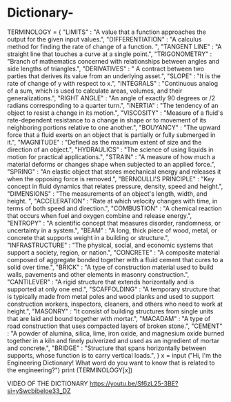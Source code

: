 # Dictionary-
TERMINOLOGY = {
  "LIMITS" : "A value that a function approaches the output for the given input values.",
  "DIFFERENTIATION" : "A calculus method for finding the rate of change of a function. ",
  "TANGENT LINE" : "A straight line that touches a curve at a single point.",
  "TRIGONOMETRY" : "Branch of mathematics concerned with relationships between angles and side lengths of triangles.",
  "DERIVATIVES" : " A contract between two parties that derives its value from an underlying asset.",
  "SLOPE" : "It is the rate of change of y with respect to x.",
  "INTEGRALS" : "Continuous analog of a sum, which is used to calculate areas, volumes, and their generalizations.",
  "RIGHT ANGLE" : "An angle of exactly 90 degrees or ⁠/2⁠ radians corresponding to a quarter turn.",
  "INERTIA" : "The tendency of an object to resist a change in its motion.",
  "VISCOSITY" : "Measure of a fluid's rate-dependent resistance to a change in shape or to movement of its neighboring portions relative to one another.",
  "BOUYANCY" : "The upward force that a fluid exerts on an object that is partially or fully submerged in it.",
  "MAGNITUDE" : "Defined as the maximum extent of size and the direction of an object.",
  "HYDRAULICS" : "The science of using liquids in motion for practical applications.",
  "STRAIN" : "A measure of how much a material deforms or changes shape when subjected to an applied force.",
  "SPRING" : "An elastic object that stores mechanical energy and releases it when the opposing force is removed.",
  "BERNOULLI'S PRINCIPLE" : "Key concept in fluid dynamics that relates pressure, density, speed and height.",
  "DIMENSIONS" : "The measurements of an object's length, width, and height. ",
  "ACCELERATION" : "Rate at which velocity changes with time, in terms of both speed and direction.",
  "COMBUSTION" : "A chemical reaction that occurs when fuel and oxygen combine and release energy.",
  "ENTROPY" : "A scientific concept that measures disorder, randomness, or uncertainty in a system.",
  "BEAM" : "A long, thick piece of wood, metal, or concrete that supports weight in a building or structure.",
  "INFRASTRUCTURE" : "The physical, social, and economic systems that support a society, region, or nation.",
  "CONCRETE" : "A composite material composed of aggregate bonded together with a fluid cement that cures to a solid over time.",
  "BRICK" : "A type of construction material used to build walls, pavements and other elements in masonry construction.",
  "CANTILEVER" : "A rigid structure that extends horizontally and is supported at only one end.",
  "SCAFFOLDING" : "A temporary structure that is typically made from metal poles and wood planks and used to support construction workers, inspectors, cleaners, and others who need to work at height.",
  "MASONRY" : "It consist of building structures from single units that are laid and bound together with mortar.",
  "MACADAM" : "A type of road construction that uses compacted layers of broken stone.",
  "CEMENT" : "A powder of alumina, silica, lime, iron oxide, and magnesium oxide burned together in a kiln and finely pulverized and used as an ingredient of mortar and concrete.",
  "BRIDGE" : "Structure that spans horizontally between supports, whose function is to carry vertical loads.",
  }
x = input ("Hi, I'm the Engineering Dictionary! What word do you want to know that is related to the engineering?")
print (TERMINOLOGY[x])


VIDEO OF THE DICTIONARY 
https://youtu.be/Sf6zL25-3BE?si=ySwcbibeloe33_DZ
